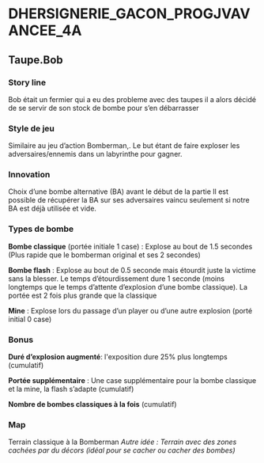 # DHERSIGNERIE_GACON_PROGJVAVANCEE_4A

## Taupe.Bob

### Story line  
Bob était un fermier qui a eu des probleme avec des taupes il a alors décidé de se servir de son stock de bombe pour s’en débarrasser

### Style de jeu
Similaire au jeu d’action Bomberman,. Le but étant de faire exploser les adversaires/ennemis dans un labyrinthe pour gagner.

### Innovation
Choix d’une bombe alternative (BA) avant le début de la partie
Il est possible de récupérer la BA sur ses adversaires vaincu seulement si notre BA est déjà utilisée et vide.


### Types de bombe
**Bombe classique** (portée initiale 1 case) : Explose au bout de 1.5 secondes (Plus rapide que le bomberman original et ses 2 secondes)

**Bombe flash** : Explose au bout de 0.5 seconde mais étourdit juste la victime sans la blesser. Le temps d’étourdissement dure 1 seconde (moins longtemps que le temps d’attente d’explosion d’une bombe classique). La portée est 2 fois plus grande que la classique

**Mine** : Explose lors du passage d’un player ou d’une autre explosion (porté initial 0 case)


### Bonus 
**Duré d’explosion augmenté**: l'exposition dure 25% plus longtemps (cumulatif) 

**Portée supplémentaire** : Une case supplémentaire pour la bombe classique et la mine, la flash s’adapte (cumulatif) 

**Nombre de bombes classiques à la fois** (cumulatif) 


### Map
Terrain classique à la Bomberman
*Autre idée : Terrain avec des zones cachées par du décors (idéal pour se cacher ou cacher des bombes)*
